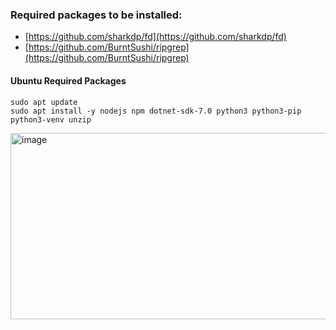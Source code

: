 ### Required packages to be installed:
- [https://github.com/sharkdp/fd](https://github.com/sharkdp/fd)
- [https://github.com/BurntSushi/ripgrep](https://github.com/BurntSushi/ripgrep)
  
#### Ubuntu Required Packages
```
sudo apt update
sudo apt install -y nodejs npm dotnet-sdk-7.0 python3 python3-pip python3-venv unzip
```

<img width="768" height="298" alt="image" src="https://github.com/user-attachments/assets/aff4b8b0-7923-4d10-950c-8adfb11d1431" />

